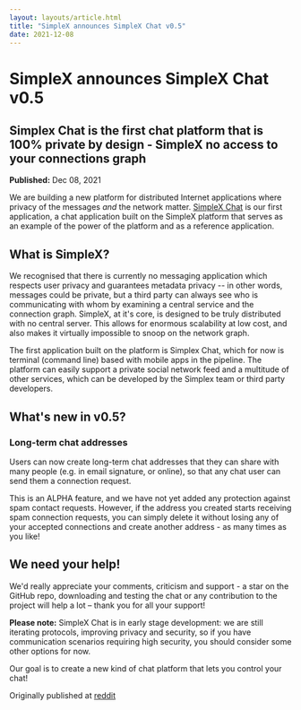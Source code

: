 ```yaml
---
layout: layouts/article.html
title: "SimpleX announces SimpleX Chat v0.5"
date: 2021-12-08
---
```

# SimpleX announces SimpleX Chat v0.5 

## Simplex Chat is the first chat platform that is 100% private by design - SimpleX no access to your connections graph

**Published:** Dec 08, 2021

We are building a new platform for distributed Internet applications where privacy of the messages _and_ the network matter. [SimpleX Chat](https://github.com/simplex-chat/simplex-chat) is our first application, a chat application built on the SimpleX platform that  serves as an example of the power of the platform and as a reference application.

## What is SimpleX?

We recognised that there is currently no messaging application which respects user privacy and guarantees metadata privacy -- in other words, messages could be private, but a third party can always see who is communicating with whom by examining a central service and the connection graph.  SimpleX, at it's core, is designed to be truly distributed with no central server.  This allows for enormous scalability at low cost, and also makes it virtually impossible to snoop on the network graph.

The first application built on the platform is Simplex Chat, which for now is terminal (command line) based with mobile apps in the pipeline.  The platform can easily support a private social network feed and a multitude of other services, which can be developed by the Simplex team or third party developers.

## What's new in v0.5?

### Long-term chat addresses
Users can now create long-term chat addresses that they can share with many people (e.g. in email signature, or online), so that any chat user can send them a connection request.

This is an ALPHA feature, and we have not yet added any protection against spam contact requests. However, if the address you created starts receiving spam connection requests, you can simply delete it without losing any of your accepted connections and create another address - as many times as you like!

## We need your help!

We'd really appreciate your comments, criticism and support - a star on the GitHub repo, downloading and testing the chat or any contribution to the project will help a lot – thank you for all your support!

**Please note:** SimpleX Chat is in early stage development: we are still iterating protocols, improving privacy and security, so if you have communication scenarios requiring high security, you should consider some other options for now.

Our goal is to create a new kind of chat platform that lets you control your chat!


Originally published at [reddit](https://www.reddit.com/r/haskell/comments/rc0xkn/simplex_chat_the_first_chat_platform_that_is_100/)
